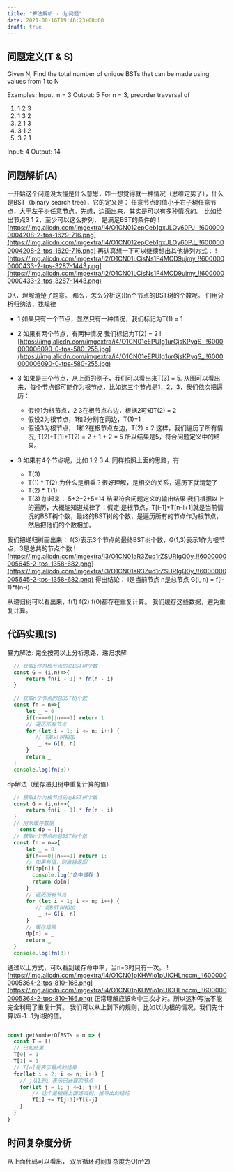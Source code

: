 ```yaml
---
title: "算法解析 - dp问题"
date: 2021-08-16T19:46:23+08:00
draft: true
---
```

## 问题定义(T & S)

Given N, Find the total number of unique BSTs that can be made using values from 1 to N

Examples:
Input: n = 3
Output: 5
For n = 3, preorder traversal of 
1. 1 2 3
2. 1 3 2
3. 2 1 3
4. 3 1 2
5. 3 2 1
   
Input: 4
Output: 14

## 问题解析(A)
一开始这个问题没太懂是什么意思，咋一想觉得就一种情况（思维定势了），什么是BST（binary search tree），它的定义是： 任意节点的值小于右子树任意节点，大于左子树任意节点。先想，边画出来，其实是可以有多种情况的。 比如给出节点3 1 2，至少可以这么排列， 是满足BST的条件的
![https://img.alicdn.com/imgextra/i4/O1CN012epCeb1gxJLOy60PJ_!!6000000004208-2-tps-1629-716.png](https://img.alicdn.com/imgextra/i4/O1CN012epCeb1gxJLOy60PJ_!!6000000004208-2-tps-1629-716.png)
再认真想一下可以继续想出其他排列方式：
![https://img.alicdn.com/imgextra/i2/O1CN01LCisNs1F4MCD9ujmy_!!6000000000433-2-tps-3287-1443.png](https://img.alicdn.com/imgextra/i2/O1CN01LCisNs1F4MCD9ujmy_!!6000000000433-2-tps-3287-1443.png)

OK，理解清楚了题意。 那么，怎么分析这出n个节点的BST树的个数呢。 们用分析归纳法，找规律

+ 1 如果只有一个节点，显然只有一种情况，我们标记为T(1) = 1
+ 2 如果有两个节点，有两种情况 我们标记为T(2) = 2
![https://img.alicdn.com/imgextra/i4/O1CN01eEPUIg1urGjsKPygS_!!6000000006090-0-tps-580-255.jpg](https://img.alicdn.com/imgextra/i4/O1CN01eEPUIg1urGjsKPygS_!!6000000006090-0-tps-580-255.jpg)
+ 3 如果是三个节点，从上面的例子，我们可以看出来T(3) = 5. 从图可以看出来，每个节点都可能作为根节点，比如这三个节点是1，2，3，我们依次把遍历： 
  * 假设1为根节点，2 3在根节点右边，根据2可知T(2) = 2
  * 假设2为根节点，1和2分别在两边，T(1)=1
  * 假设3为根节点， 1和2在根节点左边，T(2) = 2
这样，我们遍历了所有情况, T(2)+T(1)+T(2) = 2 + 1 + 2 = 5
所以结果是5，符合问题定义中的结果。 

+ 3 如果有4个节点呢，比如 1 2 3 4. 同样按照上面的思路，有
  + T(3)
  + T(1) * T(2) 为什么是相乘？很好理解，是相交的关系，遍历下就清楚了
  + T(2) * T(1)
  + T(3)
加起来： 5+2+2+5=14 结果符合问题定义的输出结果
我们根据以上的遍历，大概能知道规律了：假定i是根节点，T[i-1]*T[n-i+1]就是当前情况的BST树个数，最终的BST树的个数，是遍历所有的节点作为根节点，然后把他们的个数相加。

我们把递归树画出来： f(3)表示3个节点的最终BST树个数，G(1,3)表示1作为根节点，3是总共的节点个数
![https://img.alicdn.com/imgextra/i3/O1CN01aR3Zud1rZSURIgQ0y_!!6000000005645-2-tps-1358-682.png](https://img.alicdn.com/imgextra/i3/O1CN01aR3Zud1rZSURIgQ0y_!!6000000005645-2-tps-1358-682.png)
得出结论： i是当前节点 n是总节点
G(i, n) = f(i-1)*f(n-i)

从递归树可以看出来，f(1) f(2) f(0)都存在重复计算。 我们缓存这些数据，避免重复计算。
## 代码实现(S)

暴力解法: 完全按照以上分析思路，递归求解

``` javascript
  // 获取i作为根节点的总BST树个数
  const G = (i,n)=>{
      return fn(i - 1) * fn(n - i)
  }
  
  // 获取n个节点的总BST树个数
  const fn = n=>{
      let _ = 0
      if(n===0||n===1) return 1
      // 遍历所有节点
      for (let i = 1; i <= n; i++) {
         // 将BST树相加
          _ += G(i, n)
      }
      return _
  }
  console.log(fn(3))
```

dp解法（缓存递归树中重复计算的值）

``` js
  // 获取i作为根节点的总BST树个数
  const G = (i,n)=>{
      return fn(i - 1) * fn(n - i)
  }
  // 用来缓存数据
    const dp = []; 
  // 获取n个节点的总BST树个数
  const fn = n=>{
      let _ = 0
      if(n===0||n===1) return 1;
      // 如果有值，则直接返回
      if(dp[n]) {
        console.log('命中缓存')
        return dp[n]
      }
      // 遍历所有节点
      for (let i = 1; i <= n; i++) {
         // 将BST树相加
          _ += G(i, n)
      }
      // 缓存结果
      dp[n] = _
      return _
  }
  console.log(fn(3))
```
通过以上方式，可以看到缓存命中率，当n=3时只有一次。
![https://img.alicdn.com/imgextra/i4/O1CN01pKHWio1pUlCHLnccm_!!6000000005364-2-tps-810-166.png](https://img.alicdn.com/imgextra/i4/O1CN01pKHWio1pUlCHLnccm_!!6000000005364-2-tps-810-166.png)
正常理解应该命中三次才对。所以这种写法不能完全利用了重复计算。 我们可以从上到下的规则，比如以i为根的情况，我们先计算以i-1...1为i根的值。

```js

const getNumberOfBSTs = n => {
  const T = []
  // 已知结果
  T[0] = 1
  T[1] = 1
  // T[n]是表示最终的结果
  for(let i = 2; i <= n; i++) {
    // j从1到i 表示已计算的节点
    for(let j = 1; j <=i; j++) {
        // 这个是根据上面递归树，推导出的结论
        T[i] += T[j-1]*T[i-j]
    }
  }
}
```

## 时间复杂度分析
从上面代码可以看出， 双层循环时间复杂度为O(n^2)
